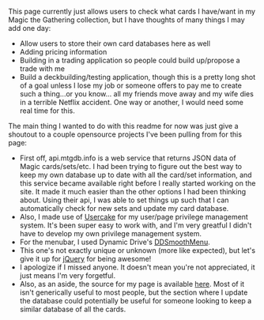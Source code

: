 <p>This page currently just allows users to check what cards I have/want in my
Magic the Gathering collection, but I have thoughts of many things I may add one
day:
	<ul>
		<li>Allow users to store their own card databases here as well</li>
		<li>Adding pricing information</li>
		<li>Building in a trading application so people could build up/propose a trade with me</li>
		<li>Build a deckbuilding/testing application, though this is a pretty long shot of a goal
			unless I lose my job or someone offers to pay me to create such a thing...or you know...
			all my friends move away and my wife dies in a terrible Netflix accident.  One way or
			another, I would need some real time for this.
		</li>
	</ul>
</p>
<p>The main thing I wanted to do with this readme for now was just give a shoutout to a couple
	opensource projects I've been pulling from for this page:
	<ul>
		<li>First off, <a href"api.mtgdb.info">api.mtgdb.info</a> is a web service that returns
		JSON data of Magic cards/sets/etc.  I had been trying to figure out the best way to keep
		my own database up to date with all the card/set information, and this service became
		available right before I really started working on the site.  It made it much easier
		than the other options I had been thinking about.  Using their api, I was able to set
		things up such that I can automatically check for new sets and update my card database.
		</li>
		<li>Also, I made use of <a href="http://usercake.com/">Usercake</a> for my user/page
		privilege management system.  It's been super easy to work with, and I'm very greatful
		I didn't have to develop my own privilege management system.
		</li>
		<li>For the menubar, I used Dynamic Drive's
		<a href="http://www.dynamicdrive.com/dynamicindex1/ddsmoothmenu.htm">DDSmoothMenu</a>.
		<li>This one's not exactly unique or unknown (more like expected), but let's give it up for
		<a href="jquery.com">jQuery</a> for being awesome!
		</li>
		<li>I apologize if I missed anyone.  It doesn't mean you're not appreciated, it just means
		I'm very forgetful.
		</li>
		<li>Also, as an aside, the source for my page is available
		<a href="https://github.com/addugger/magicdugger">here</a>.  Most of it isn't generically useful
		to most people, but the section where I update the database could potentially be useful for
		someone looking to keep a similar database of all the cards.
		</li>
	</ul>
</p>
